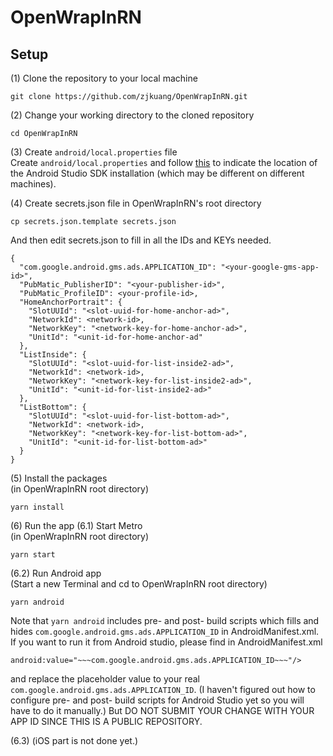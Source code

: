 # OpenWrapInRN

## Setup

(1) Clone the repository to your local machine
```
git clone https://github.com/zjkuang/OpenWrapInRN.git
```

(2) Change your working directory to the cloned repository
```
cd OpenWrapInRN
```

(3) Create `android/local.properties` file  
Create `android/local.properties` and follow [this](https://stackoverflow.com/a/54234228/7455975) to indicate the location of the Android Studio SDK installation (which may be different on different machines).

(4) Create secrets.json file in OpenWrapInRN's root directory
```
cp secrets.json.template secrets.json
```
And then edit secrets.json to fill in all the IDs and KEYs needed.
```
{
  "com.google.android.gms.ads.APPLICATION_ID": "<your-google-gms-app-id>",
  "PubMatic_PublisherID": "<your-publisher-id>",
  "PubMatic_ProfileID": <your-profile-id>,
  "HomeAnchorPortrait": {
    "SlotUUId": "<slot-uuid-for-home-anchor-ad>",
    "NetworkId": <network-id>,
    "NetworkKey": "<network-key-for-home-anchor-ad>",
    "UnitId": "<unit-id-for-home-anchor-ad"
  },
  "ListInside": {
    "SlotUUId": "<slot-uuid-for-list-inside2-ad>",
    "NetworkId": <network-id>,
    "NetworkKey": "<network-key-for-list-inside2-ad>",
    "UnitId": "<unit-id-for-list-inside2-ad>"
  },
  "ListBottom": {
    "SlotUUId": "<slot-uuid-for-list-bottom-ad>",
    "NetworkId": <network-id>,
    "NetworkKey": "<network-key-for-list-bottom-ad>",
    "UnitId": "<unit-id-for-list-bottom-ad>"
  }
}
```

(5) Install the packages  
(in OpenWrapInRN root directory)
```
yarn install
```

(6) Run the app
(6.1) Start Metro  
(in OpenWrapInRN root directory)
```
yarn start
```

(6.2) Run Android app  
(Start a new Terminal and cd to OpenWrapInRN root directory)
```
yarn android
```
Note that `yarn android` includes pre- and post- build scripts which fills and hides `com.google.android.gms.ads.APPLICATION_ID` in AndroidManifest.xml. If you want to run it from Android studio, please find in AndroidManifest.xml
```
android:value="~~~com.google.android.gms.ads.APPLICATION_ID~~~"/>
```
and replace the placeholder value to your real `com.google.android.gms.ads.APPLICATION_ID`. (I haven't figured out how to configure pre- and post- build scripts for Android Studio yet so you will have to do it manually.) But DO NOT SUBMIT YOUR CHANGE WITH YOUR APP ID SINCE THIS IS A PUBLIC REPOSITORY.

(6.3) (iOS part is not done yet.)

